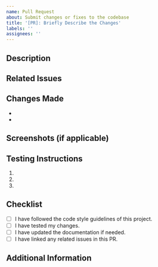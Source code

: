 ```yaml
---
name: Pull Request
about: Submit changes or fixes to the codebase
title: '[PR]: Briefly Describe the Changes'
labels: ''
assignees: ''
---
```


## Description
<!-- A concise description of what the PR does. -->

## Related Issues
<!-- Link to any related issues (e.g., closes #123) -->

## Changes Made
<!-- A list of changes introduced by this PR. Bullet points preferred. -->
- 
- 

## Screenshots (if applicable)
<!-- Attach screenshots that help explain the changes or impact (if relevant). -->

## Testing Instructions
<!-- How can a reviewer test the changes included in this PR? -->
1. 
2. 
3. 

## Checklist
<!-- Ensure that your PR fulfills the following requirements -->
- [ ] I have followed the code style guidelines of this project.
- [ ] I have tested my changes.
- [ ] I have updated the documentation if needed.
- [ ] I have linked any related issues in this PR.

## Additional Information
<!-- Any other context or information regarding this PR. -->